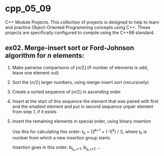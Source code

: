 # cpp_05_09
C++ Module Projects. This collection of projects is designed to help to learn and practice Object-Oriented Programming concepts using C++. These projects are specifically configured to compile using the C++98 standard.

## ex02. Merge-insert sort or Ford-Johnson algorithm for _n_ elements:
1. Make pairwise comparisons of ⌊n/2⌋ (if number of elements is odd, leave one element out)
2. Sort the ⌊n/2⌋ larger numbers, using merge-insert sort (recursively)
3. Create a sorted sequence of ⌊n/2⌋ in ascending order
4. Insert at the start of this sequence the element that was paired with first and the smallest element
  and put in second sequence unpair element from step 1, if it exists
5. Insert the remaining elements in special order, using binary insertion

   Use this for calculating this order:
     t<sub>k</sub> = (2<sup>k+1</sup> + (-1)<sup>k</sup>) / 3,
     where t<sub>k</sub> is number from which a new insertion group starts

     Insertion goes in this order:
   b<sub>t<sub>k-1</sub>+1</sub>, b<sub>t<sub>k-1</sub>+2</sub> ...
